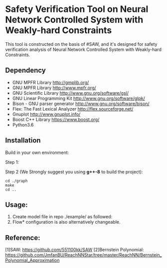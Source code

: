 # Safety Verification Tool on Neural Network Controlled System with Weakly-hard Constraints
This tool is constructed on the basis of #SAW, and it's designed for safety verification analysis of Neural Network Controlled System with Weakly-hard Constraints.

## Dependency
- GNU MPFR Library	http://gmplib.org/
- GNU MPFR Library	http://www.mpfr.org/
- GNU Scientific Library	http://www.gnu.org/software/gsl/
- GNU Linear Programming Kit	http://www.gnu.org/software/glpk/
- Bison - GNU parser generator	http://www.gnu.org/software/bison/
- Flex: The Fast Lexical Analyzer	http://flex.sourceforge.net/
- Gnuplot	http://www.gnuplot.info/
- Boost C++ Library	https://www.boost.org/
- Python3.6

## Installation
Build in your own environment:

Step 1:


Step 2 (We Strongly suggest you using **g++-8** to build the project):
```
cd ./graph
make
cd ..
```

## Usage:
1. Create model file in repo ./example/ as followed:
2. Flow* configuration is also alternatively changeable. 

## Reference:
[1]SAW: https://github.com/551100kk/SAW
[2]Bernstein Polynomial: https://github.com/JmfanBU/ReachNNStar/tree/master/ReachNN/Bernstein_Polynomial_Approximation 
